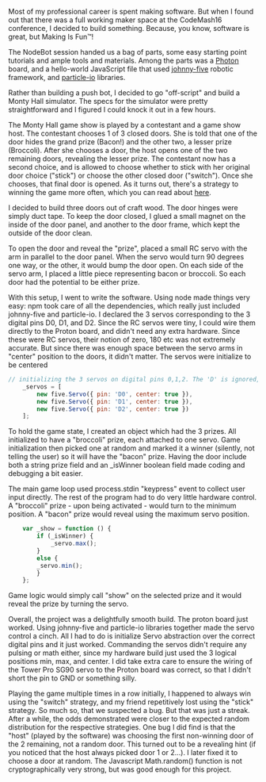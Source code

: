 
Most of my professional career is spent making software. But when I found out that there was a full working maker space at the CodeMash16 conference, I decided to build something. Because, you know, software is great, but Making Is Fun™!

The NodeBot session handed us a bag of parts, some easy starting point tutorials and ample tools and materials. Among the parts was a [Photon](https://store.particle.io/collections/photon) board, and a hello-world JavaScript file that used [johnny-five](https://www.npmjs.com/package/johnny-five) robotic framework, and [particle-io](https://www.npmjs.com/package/particle-io) libraries.

Rather than building a push bot, I decided to go "off-script" and build a Monty Hall simulator. The specs for the simulator were pretty straightforward and I figured I could knock it out in a few hours.

The Monty Hall game show is played by a contestant and a game show host. The contestant chooses 1 of 3 closed doors. She is told that one of the door hides the grand prize (Bacon!) and the other two, a lesser prize (Broccoli). After she chooses a door, the host opens one of the two remaining doors, revealing the lesser prize. The contestant now has a second choice, and is allowed to choose whether to stick with her original door choice ("stick") or choose the other closed door ("switch"). Once she chooses, that final door is opened. As it turns out, there's a strategy to winning the game more often, which you can read about [here](https://en.wikipedia.org/wiki/Monty_Hall_problem). 

I decided to build three doors out of craft wood. The door hinges were simply duct tape. To keep the door closed, I glued a small magnet on the inside of the door panel, and another to the door frame, which kept the outside of the door clean.

To open the door and reveal the "prize", placed a small RC servo with the arm in parallel to the door panel. When the servo would turn 90 degrees one way, or the other, it would bump the door open. On each side of the servo arm, I placed a little piece representing bacon or broccoli. So each door had the potential to be either prize. 

With this setup, I went to write the software. Using node made things very easy: npm took care of all the dependencies, which really just included johnny-five and particle-io. I declared the 3 servos corresponding to the 3 digital pins D0, D1, and D2. Since the RC servos were tiny, I could wire them directly to the Proton board, and didn't need any extra hardware. Since these were RC servos, their notion of zero, 180 etc was not extremely accurate. But since there was enough space between the servo arms in "center" position to the doors, it didn't matter. The servos were initialize to be centered 
```javascript
// initializing the 3 servos on digital pins 0,1,2. The 'D' is ignored, but is easier for me to read ad being digital rathern than analog pins.
    _servos = [
        new five.Servo({ pin: 'D0', center: true }),
        new five.Servo({ pin: 'D1', center: true }),
        new five.Servo({ pin: 'D2', center: true })
    ];
```

To hold the game state, I created an object which had the 3 prizes. All initialized to have a "broccoli" prize, each attached to one servo. Game initialization then picked one at random and marked it a winner (silently, not telling the user) so it will have the "bacon" prize. Having the door include both a string prize field and an _isWinner boolean field made coding and debugging a bit easier. 

The main game loop used process.stdin "keypress" event to collect user input directly. The rest of the program had to do very little hardware control. A "broccoli" prize - upon being activated - would turn to the minimum position. A "bacon" prize would reveal using the maximum servo position.
```javascript
    var _show = function () {
        if (_isWinner) { 
            _servo.max(); 
        }
        else { 
        _servo.min();
        }
    };
```

Game logic would simply call "show" on the selected prize and it would reveal the prize by turning the servo.

Overall, the project was a delightfully smooth build. The proton board just worked. Using johnny-five and particle-io libraries together made the servo control a cinch. All I had to do is initialize Servo abstraction over the correct digital pins and it just worked. Commanding the servos didn't require any pulsing or math either, since my hardware build just used the 3 logical positions min, max, and center. I did take extra care to ensure the wiring of the Tower Pro SG90 servo to the Proton board was correct, so that I didn't short the pin to GND or something silly. 

Playing the game multiple times in a row initially, I happened to always win using the "switch" strategy, and my friend repetitively lost using the "stick" strategy. So much so, that we suspected a bug. But that was just a streak. After a while, the odds demonstrated were closer to the expected random distribution for the respective strategies. One bug I did find is that the "host" (played by the software) was choosing the first non-winning door of the 2 remaining, not a random door. This turned out to be a revealing hint (if you noticed that the host always picked door 1 or 2…). I later fixed it to choose a door at random. The Javascript Math.random() function is not cryptographically very strong, but was good enough for this project.
